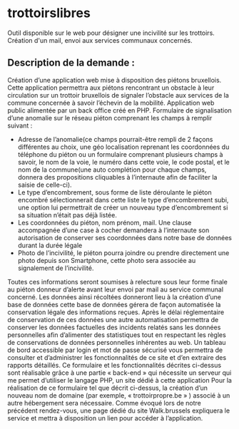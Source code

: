 # trottoirslibres
Outil disponible sur le web pour désigner une incivilité sur les trottoirs. Création d'un mail, envoi aux services communaux concernés.
## Description de la demande :
Création d’une application web mise à disposition des piétons bruxellois. Cette application permettra aux piétons rencontrant un obstacle à leur circulation sur un trottoir bruxellois de signaler l’obstacle aux services de la commune concernée à savoir l’échevin de la mobilité.
Application web public alimentée par un back office créé en PHP.
Formulaire de signalisation d’une anomalie sur le réseau piéton comprenant les champs à remplir suivant :
- Adresse de l’anomalie(ce champs pourrait-être rempli de 2 façons différentes au choix, 
une géo localisation reprenant les coordonnées du téléphone du piéton
 ou un formulaire comprenant plusieurs champs à savoir,  le nom de la voie, le numéro dans cette voie, le code postal, et le nom de la commune(une auto complétion pour chaque champs, donnera des propositions cliquables à l’internaute afin de faciliter la saisie de celle-ci).
- Le type d’encombrement, sous forme de liste déroulante le piéton encombré sélectionnerait dans cette liste le type d’encombrement subi, une option lui permettrait de créer un nouveau type d’encombrement si sa situation n’était pas déjà listée.
- Les coordonnées du piéton, nom prénom, mail. Une clause accompagnée d’une case à cocher demandera à l’internaute son autorisation de conserver ses coordonnées dans notre base de données durant la durée légale 
- Photo de l’incivilité, le piéton pourra joindre ou prendre directement une photo depuis son Smartphone, cette photo sera associée au signalement de l’incivilité.

Toutes ces informations seront soumises à relecture sous leur forme finale au piéton donneur d’alerte avant leur envoi par mail au service communal concerné.
Les données ainsi récoltées donneront lieu à la création d’une base de données cette base de données gérera de façon automatisée la conservation légale des informations reçues. Après le délai réglementaire de conservation de ces données une autre automatisation permettra de conserver les données factuelles des incidents relatés sans les données personnelles afin d’alimenter des statistiques tout en respectant les règles de conservations de données personnelles inhérentes au web.
Un tableau de bord accessible par login et mot de passe sécurisé vous permettra de consulter et d’administrer les fonctionnalités de ce site et d’en extraire des rapports détaillés.
Ce formulaire et les fonctionnalités décrites ci-dessus sont réalisable grâce à une partie « back-end » qui nécessite un serveur qui me permet d’utiliser le langage PHP, un site dédié à cette application 
Pour la réalisation de ce formulaire tel que décrit ci-dessus, la création d’un nouveau nom de domaine (par exemple, « trottoirpropre.be » ) associé à un autre hébergement sera nécessaire. 
Comme évoqué lors de notre précédent rendez-vous, une page dédié du site Walk.brussels expliquera le service et mettra à disposition un lien pour accéder à l’application.

